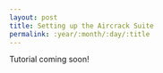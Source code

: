 ```yaml
---
layout: post
title: Setting up the Aircrack Suite
permalink: :year/:month/:day/:title
---
```


Tutorial coming soon!
